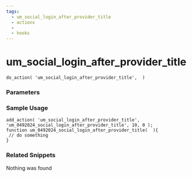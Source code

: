 ```yaml
---
tags: 
  - um_social_login_after_provider_title
  - actions
  - 
  - hooks
---
```

# um\_social\_login\_after\_provider\_title

``` php:no-line-numbers
do_action( 'um_social_login_after_provider_title',  )
```
<div class='hook-sep'></div>

### Parameters

<div class='hook-sep'></div>



### Sample Usage

``` php:no-line-numbers
add_action( 'um_social_login_after_provider_title', 'um_0492024_social_login_after_provider_title', 10, 0 );
function um_0492024_social_login_after_provider_title(  ){
 // do something
}
```
<div class='hook-sep'></div>



### Related Snippets

Nothing was found

